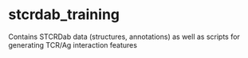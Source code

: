 # stcrdab_training
Contains STCRDab data (structures, annotations) as well as scripts for generating TCR/Ag interaction features
